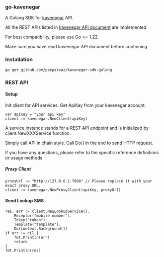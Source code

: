 
### go-kavenegar

A Golang SDK for [kavenegar](https://kavenegar.com) API.

All the REST APIs listed in [kavenegar API document](https://kavenegar.com/rest.html) are implemented.

For best compatibility, please use Go >= 1.22.

Make sure you have read kavenegar API document before continuing.

### Installation

```shell
go get github.com/parparvaz/kavenegar-sdk-golang
```

### REST API

#### Setup

Init client for API services. Get ApiKey from your kavenegar account.

```golang
var apiKey = "your api key"
client := kavenegar.NewClient(apiKey)
```

A service instance stands for a REST API endpoint and is initialized by client.NewXXXService function.

Simply call API in chain style. Call Do() in the end to send HTTP request.

If you have any questions, please refer to the specific reference definitions or usage methods

##### Proxy Client

```
proxyUrl := "http://127.0.0.1:7890" // Please replace it with your exact proxy URL.
client := kavenegar.NewProxyClient(apiKey, proxyUrl)
```


#### Send Lookup SMS

```golang
res, err := client.NewLookupService().
	Receptor("mobile number").
	Token("token").
	Template("template").
	Do(context.Background())
if err != nil {
    fmt.Println(err)
    return
}
fmt.Println(res)

```
